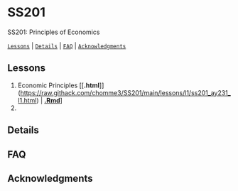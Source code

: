 # SS201
SS201: Principles of Economics

[`Lessons`](#lessons) | [`Details`](#details) |
[`FAQ`](#faq) | [`Acknowledgments`](#acknowledgements)

## Lessons

1. Economic Principles \[[**.html**]](https://raw.githack.com/chomme3/SS201/main/lessons/l1/ss201_ay231_l1.html) | [**.Rmd**](https://raw.githack.com/chomme3/SS201/main/lessons/l1/ss201_ay231_l1.Rmd)\]
2. 



## Details

## FAQ

## Acknowledgments
